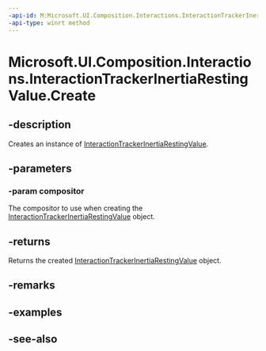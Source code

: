 ```yaml
---
-api-id: M:Microsoft.UI.Composition.Interactions.InteractionTrackerInertiaRestingValue.Create(Microsoft.UI.Composition.Compositor)
-api-type: winrt method
---
```


<!-- Method syntax
public Windows.UI.Composition.Interactions.InteractionTrackerInertiaRestingValue Create(Windows.UI.Composition.Compositor compositor)
-->

# Microsoft.UI.Composition.Interactions.InteractionTrackerInertiaRestingValue.Create

## -description
Creates an instance of [InteractionTrackerInertiaRestingValue](interactiontrackerinertiarestingvalue.md).

## -parameters
### -param compositor
The compositor to use when creating the [InteractionTrackerInertiaRestingValue](interactiontrackerinertiarestingvalue.md) object.

## -returns
Returns the created [InteractionTrackerInertiaRestingValue](interactiontrackerinertiarestingvalue.md) object.

## -remarks

## -examples

## -see-also
